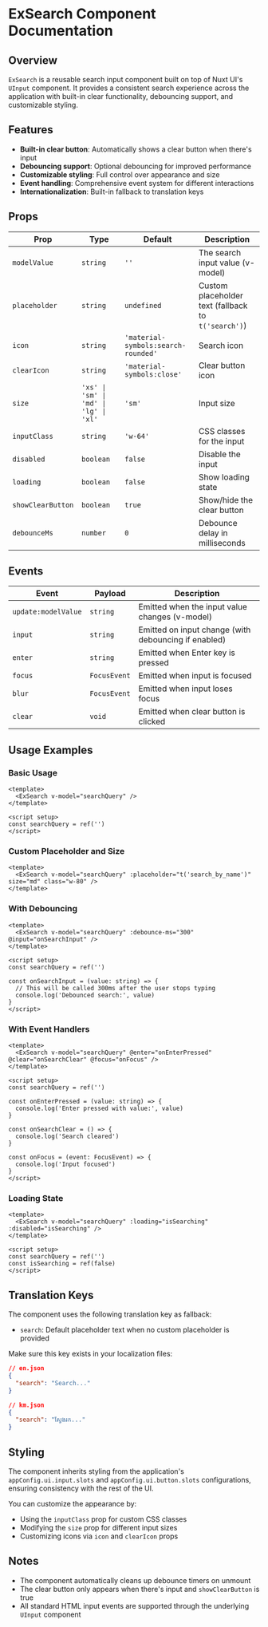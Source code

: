 # ExSearch Component Documentation

## Overview

`ExSearch` is a reusable search input component built on top of Nuxt UI's `UInput` component. It provides a consistent search experience across the application with built-in clear functionality, debouncing support, and customizable styling.

## Features

- **Built-in clear button**: Automatically shows a clear button when there's input
- **Debouncing support**: Optional debouncing for improved performance
- **Customizable styling**: Full control over appearance and size
- **Event handling**: Comprehensive event system for different interactions
- **Internationalization**: Built-in fallback to translation keys

## Props

| Prop              | Type                                   | Default                             | Description                                         |
| ----------------- | -------------------------------------- | ----------------------------------- | --------------------------------------------------- |
| `modelValue`      | `string`                               | `''`                                | The search input value (v-model)                    |
| `placeholder`     | `string`                               | `undefined`                         | Custom placeholder text (fallback to `t('search')`) |
| `icon`            | `string`                               | `'material-symbols:search-rounded'` | Search icon                                         |
| `clearIcon`       | `string`                               | `'material-symbols:close'`          | Clear button icon                                   |
| `size`            | `'xs' \| 'sm' \| 'md' \| 'lg' \| 'xl'` | `'sm'`                              | Input size                                          |
| `inputClass`      | `string`                               | `'w-64'`                            | CSS classes for the input                           |
| `disabled`        | `boolean`                              | `false`                             | Disable the input                                   |
| `loading`         | `boolean`                              | `false`                             | Show loading state                                  |
| `showClearButton` | `boolean`                              | `true`                              | Show/hide the clear button                          |
| `debounceMs`      | `number`                               | `0`                                 | Debounce delay in milliseconds                      |

## Events

| Event               | Payload      | Description                                          |
| ------------------- | ------------ | ---------------------------------------------------- |
| `update:modelValue` | `string`     | Emitted when the input value changes (v-model)       |
| `input`             | `string`     | Emitted on input change (with debouncing if enabled) |
| `enter`             | `string`     | Emitted when Enter key is pressed                    |
| `focus`             | `FocusEvent` | Emitted when input is focused                        |
| `blur`              | `FocusEvent` | Emitted when input loses focus                       |
| `clear`             | `void`       | Emitted when clear button is clicked                 |

## Usage Examples

### Basic Usage

```vue
<template>
  <ExSearch v-model="searchQuery" />
</template>

<script setup>
const searchQuery = ref('')
</script>
```

### Custom Placeholder and Size

```vue
<template>
  <ExSearch v-model="searchQuery" :placeholder="t('search_by_name')" size="md" class="w-80" />
</template>
```

### With Debouncing

```vue
<template>
  <ExSearch v-model="searchQuery" :debounce-ms="300" @input="onSearchInput" />
</template>

<script setup>
const searchQuery = ref('')

const onSearchInput = (value: string) => {
  // This will be called 300ms after the user stops typing
  console.log('Debounced search:', value)
}
</script>
```

### With Event Handlers

```vue
<template>
  <ExSearch v-model="searchQuery" @enter="onEnterPressed" @clear="onSearchClear" @focus="onFocus" />
</template>

<script setup>
const searchQuery = ref('')

const onEnterPressed = (value: string) => {
  console.log('Enter pressed with value:', value)
}

const onSearchClear = () => {
  console.log('Search cleared')
}

const onFocus = (event: FocusEvent) => {
  console.log('Input focused')
}
</script>
```

### Loading State

```vue
<template>
  <ExSearch v-model="searchQuery" :loading="isSearching" :disabled="isSearching" />
</template>

<script setup>
const searchQuery = ref('')
const isSearching = ref(false)
</script>
```

## Translation Keys

The component uses the following translation key as fallback:

- `search`: Default placeholder text when no custom placeholder is provided

Make sure this key exists in your localization files:

```json
// en.json
{
  "search": "Search..."
}

// km.json
{
  "search": "ស្វែងរក..."
}
```

## Styling

The component inherits styling from the application's `appConfig.ui.input.slots` and `appConfig.ui.button.slots` configurations, ensuring consistency with the rest of the UI.

You can customize the appearance by:

- Using the `inputClass` prop for custom CSS classes
- Modifying the `size` prop for different input sizes
- Customizing icons via `icon` and `clearIcon` props

## Notes

- The component automatically cleans up debounce timers on unmount
- The clear button only appears when there's input and `showClearButton` is true
- All standard HTML input events are supported through the underlying `UInput` component
